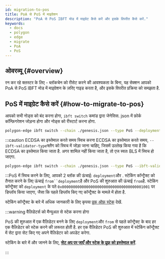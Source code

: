 ```yaml
---
id: migration-to-pos
title: PoA से PoS में माइग्रेशन
description: "PoA से PoS IBFT मोड में माइग्रेट कैसे करें और इसके विपरीत कैसे करें."
keywords:
  - docs
  - polygon
  - edge
  - migrate
  - PoA
  - PoS
---
```


## ओवरव्यू {#overview}

रन कर रहे क्लस्टर के लिए - ब्लॉकचेन को रीसेट करने की आवश्यकता के बिना, यह सेक्शन आपको PoA से PoS IBFT मोड में माइग्रेशन के ज़रिए गाइड करता है, और इसके विपरीत प्रक्रिया को समझता है.

## PoS में माइग्रेट कैसे करें {#how-to-migrate-to-pos}

आपको सभी नोड्स को बंद करना होगा, `ibft switch` कमांड द्वारा जेनेसिस. json में फ़ोर्क कॉन्फ़िगरेशन जोड़ना होगा और नोड्स को रीस्टार्ट करना होगा.

````bash
polygon-edge ibft switch --chain ./genesis.json --type PoS --deployment 100 --from 200
````
:::caution ECDSA का इस्तेमाल करते समय स्विच करना
ECDSA का इस्तेमाल करते समय, `--ibft-validator-type`फ्लैग को स्विच में जोड़ा जाना चाहिए, जिसमें उल्लेख किया गया है कि ECDSA का इस्तेमाल किया जाता है. अगर शामिल नहीं किया जाता है, तो एज स्वतः BLS में स्विच हो जाएगा.

````bash
polygon-edge ibft switch --chain ./genesis.json --type PoS --ibft-validator-type ecdsa --deployment 100 --from 200
````
:::PoS में स्विच करने के लिए, आपको 2 ब्लॉक की ऊंचाई: `deployment`और . स्टेकिंग कॉन्ट्रैक्ट को तैनात करने के लिए ऊंचाई `from``deployment`है और PoS की शुरुआत की ऊंचाई `from`है. स्टेकिंग कॉन्ट्रैक्ट को `deployment` के पते `0x0000000000000000000000000000000000001001` पर डिप्लॉय किया जाएगा, जैसा कि पहले डिप्लॉय किए गए कॉन्ट्रैक्ट के मामले में होता है.

स्टेकिंग कॉन्ट्रैक्ट के बारे में अधिक जानकारी के लिए कृपया [प्रूफ़ ऑफ़ स्टेक](/docs/edge/consensus/pos-concepts) देखें.

:::warning वैलिडेटर्स को मैन्युअल से स्टेक करना होगा

PoS की शुरुआत में एक वैलिडेटर बनने के लिए `deployment`और `from` से पहले कॉन्ट्रैक्ट के बाद हर एक वैलिडेटर को स्टेक करने की ज़रूरत होती है. हर एक वैलिडेटर PoS की शुरुआत में स्टेकिंग कॉन्ट्रैक्ट में सेट द्वारा सेट किए गए अपने वैलिडेटर को अपडेट करेगा.

स्टेकिंग के बारे में और जानने के लिए, **[सेट अप पर जाएँ और स्टेक के प्रूफ़ को इस्तेमाल करें](/docs/edge/consensus/pos-stake-unstake)**.

:::
